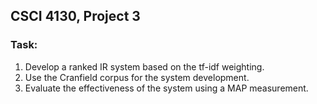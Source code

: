## CSCI 4130, Project 3
### Task: 
1. Develop a ranked IR system based on the tf-idf weighting.
2. Use the Cranfield corpus for the system development.
3. Evaluate the effectiveness of the system using a MAP measurement.
